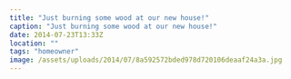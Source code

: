 ```yaml
---
title: "Just burning some wood at our new house!"
caption: "Just burning some wood at our new house!"
date: 2014-07-23T13:33Z
location: ""
tags: "homeowner"
image: /assets/uploads/2014/07/8a592572bded978d720106deaaf24a3a.jpg
---
```

